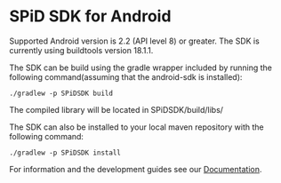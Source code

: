 SPiD SDK for Android
================

Supported Android version is 2.2 (API level 8) or greater. The SDK is currently using buildtools version 18.1.1.

The SDK can be build using the gradle wrapper included by running the following command(assuming that the android-sdk is installed):
```
./gradlew -p SPiDSDK build
```

The compiled library will be located in SPiDSDK/build/libs/

The SDK can also be installed to your local maven repository with the following command:
```
./gradlew -p SPiDSDK install
```

For information and the development guides see our [Documentation](http://schibsted.github.com/sdk-android "Documentation").

